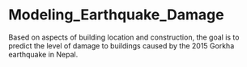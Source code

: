 # Modeling_Earthquake_Damage
Based on aspects of building location and construction, the goal is to predict the level of damage to buildings caused by the 2015 Gorkha earthquake in Nepal.
